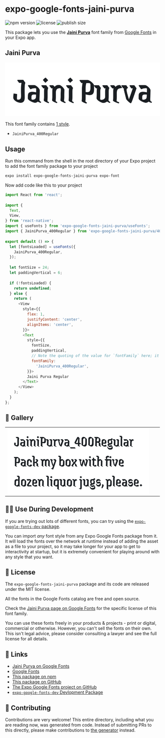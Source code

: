 # expo-google-fonts-jaini-purva

![npm version](https://flat.badgen.net/npm/v/expo-google-fonts-jaini-purva)
![license](https://flat.badgen.net/github/license/expo/google-fonts)
![publish size](https://flat.badgen.net/packagephobia/install/expo-google-fonts-jaini-purva)

This package lets you use the [**Jaini Purva**](https://fonts.google.com/specimen/Jaini+Purva) font family from [Google Fonts](https://fonts.google.com/) in your Expo app.

## Jaini Purva

![Jaini Purva](./font-family.png)

This font family contains [1 style](#-gallery).

- `JainiPurva_400Regular`

## Usage

Run this command from the shell in the root directory of your Expo project to add the font family package to your project
```sh
expo install expo-google-fonts-jaini-purva expo-font
```

Now add code like this to your project
```js
import React from 'react';

import {
  Text,
  View,
} from 'react-native';
import { useFonts } from 'expo-google-fonts-jaini-purva/useFonts';
import { JainiPurva_400Regular } from 'expo-google-fonts-jaini-purva/400Regular';

export default () => {
  let [fontsLoaded] = useFonts({
    JainiPurva_400Regular,
  });

  let fontSize = 24;
  let paddingVertical = 6;

  if (!fontsLoaded) {
    return undefined;
  } else {
    return (
      <View
        style={{
          flex: 1,
          justifyContent: 'center',
          alignItems: 'center',
        }}>
        <Text
          style={{
            fontSize,
            paddingVertical,
            // Note the quoting of the value for `fontFamily` here; it expects a string!
            fontFamily:
              'JainiPurva_400Regular',
          }}>
          Jaini Purva Regular
        </Text>
      </View>
    );
  }
};

```

## 🔡 Gallery


||||
|-|-|-|
|![JainiPurva_400Regular](.//400Regular/JainiPurva_400Regular.ttf.png)||||


## 👩‍💻 Use During Development

If you are trying out lots of different fonts, you can try using the [`expo-google-fonts-dev` package](https://github.com/freeboub/google-fonts/tree/master/font-packages/dev#readme).

You can import *any* font style from any Expo Google Fonts package from it. It will load the fonts
over the network at runtime instead of adding the asset as a file to your project, so it may take longer
for your app to get to interactivity at startup, but it is extremely convenient
for playing around with any style that you want.

## 📖 License

The `expo-google-fonts-jaini-purva` package and its code are released under the MIT license.

All the fonts in the Google Fonts catalog are free and open source.

Check the [Jaini Purva page on Google Fonts](https://fonts.google.com/specimen/Jaini+Purva) for the specific license of this font family.

You can use these fonts freely in your products & projects - print or digital, commercial or otherwise. However, you can't sell the fonts on their own. This isn't legal advice, please consider consulting a lawyer and see the full license for all details.

## 🔗 Links

- [Jaini Purva on Google Fonts](https://fonts.google.com/specimen/Jaini+Purva)
- [Google Fonts](https://fonts.google.com/)
- [This package on npm](https://www.npmjs.com/package/expo-google-fonts-jaini-purva)
- [This package on GitHub](https://github.com/freeboub/google-fonts/tree/master/font-packages/jaini-purva)
- [The Expo Google Fonts project on GitHub](https://github.com/freeboub/google-fonts)
- [`expo-google-fonts-dev` Devlopment Package](https://github.com/freeboub/google-fonts/tree/master/font-packages/dev)

## 🤝 Contributing

Contributions are very welcome! This entire directory, including what you are reading now, was generated from code. Instead of submitting PRs to this directly, please make contributions to [the generator](https://github.com/freeboub/google-fonts/tree/master/packages/generator) instead.
